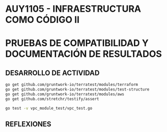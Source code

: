 # AUY1105 - INFRAESTRUCTURA COMO CÓDIGO II

# PRUEBAS DE COMPATIBILIDAD Y DOCUMENTACIÓN DE RESULTADOS

## DESARROLLO DE ACTIVIDAD

```bash
go get github.com/gruntwork-io/terratest/modules/terraform
go get github.com/gruntwork-io/terratest/modules/test-structure
go get github.com/gruntwork-io/terratest/modules/aws
go get github.com/stretchr/testify/assert
```

```bash
go test -v vpc_module_test/vpc_test.go
```


## REFLEXIONES